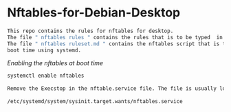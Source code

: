 # Nftables-for-Debian-Desktop

```bash
This repo contains the rules for nftables for desktop. 
The file " nftables rules " contains the rules that is to be typed  in the terminal. 
The file " nftables ruleset.md " contains the nftables script that is to be started at 
boot time using systemd. 
```

_Enabling the nftables at boot time_

```bash
systemctl enable nftables
 
Remove the Execstop in the nftable.service file. The file is usually located in 
 
/etc/systemd/system/sysinit.target.wants/nftables.service

```
 
